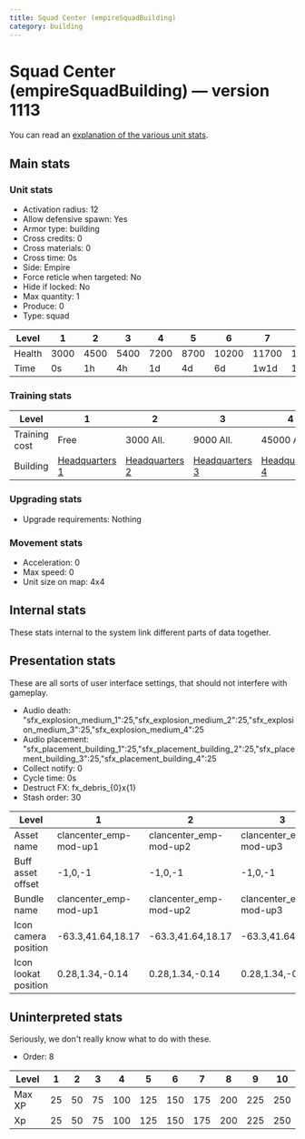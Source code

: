 ```yaml
---
title: Squad Center (empireSquadBuilding)
category: building
---
```


# Squad Center (empireSquadBuilding) — version 1113

You can read an [explanation  of the various unit stats](unitexplained.md).

## Main stats

### Unit stats

  * Activation radius: 12
  * Allow defensive spawn: Yes
  * Armor type: building
  * Cross credits: 0
  * Cross materials: 0
  * Cross time: 0s
  * Side: Empire
  * Force reticle when targeted: No
  * Hide if locked: No
  * Max quantity: 1
  * Produce: 0
  * Type: squad

|Level |1   |2   |3   |4   |5   |6    |7    |8    |9    |10   |
|------|----|----|----|----|----|-----|-----|-----|-----|-----|
|Health|3000|4500|5400|7200|8700|10200|11700|13200|14700|16200|
|Time  |0s  |1h  |4h  |1d  |4d  |6d   |1w1d |1w3d |1w5d |2w   |


### Training stats

|Level        |1                              |2                              |3                              |4                              |5                              |6                              |7                              |8                              |9                              |10                              |
|-------------|-------------------------------|-------------------------------|-------------------------------|-------------------------------|-------------------------------|-------------------------------|-------------------------------|-------------------------------|-------------------------------|--------------------------------|
|Training cost|Free                           |3000 All.                      |9000 All.                      |45000 All.                     |135000 All.                    |275000 All.                    |750000 All.                    |900000 All.                    |1350000 All.                   |3600000 All.                    |
|Building     |[Headquarters 1](empireHQ.html)|[Headquarters 2](empireHQ.html)|[Headquarters 3](empireHQ.html)|[Headquarters 4](empireHQ.html)|[Headquarters 5](empireHQ.html)|[Headquarters 6](empireHQ.html)|[Headquarters 7](empireHQ.html)|[Headquarters 8](empireHQ.html)|[Headquarters 9](empireHQ.html)|[Headquarters 10](empireHQ.html)|


### Upgrading stats

  * Upgrade requirements: Nothing

### Movement stats

  * Acceleration: 0
  * Max speed: 0
  * Unit size on map: 4x4

## Internal stats

These stats internal to the system link different parts of data together.


## Presentation stats

These are all sorts of user interface settings, that should not interfere with gameplay.

  * Audio death: "sfx_explosion_medium_1":25,"sfx_explosion_medium_2":25,"sfx_explosion_medium_3":25,"sfx_explosion_medium_4":25
  * Audio placement: "sfx_placement_building_1":25,"sfx_placement_building_2":25,"sfx_placement_building_3":25,"sfx_placement_building_4":25
  * Collect notify: 0
  * Cycle time: 0s
  * Destruct FX: fx_debris_{0}x{1}
  * Stash order: 30

|Level               |1                     |2                     |3                     |4                     |5                     |6                     |7                     |8                     |9-10                  |
|--------------------|----------------------|----------------------|----------------------|----------------------|----------------------|----------------------|----------------------|----------------------|----------------------|
|Asset name          |clancenter_emp-mod-up1|clancenter_emp-mod-up2|clancenter_emp-mod-up3|clancenter_emp-mod-up4|clancenter_emp-mod-up5|clancenter_emp-mod-up6|clancenter_emp-mod-up7|clancenter_emp-mod-up8|clancenter_emp-mod-up9|
|Buff asset offset   |-1,0,-1               |-1,0,-1               |-1,0,-1               |-1,0,-1               |-1.4,0,-1.4           |-2,-0.2,-2            |-1.8,-1.2,-1.8        |-1.8,-1.2,-1.8        |-1.8,-1.2,-1.8        |
|Bundle name         |clancenter_emp-mod-up1|clancenter_emp-mod-up2|clancenter_emp-mod-up3|clancenter_emp-mod-up4|clancenter_emp-mod-up5|clancenter_emp-mod-up6|clancenter_emp-mod-up7|clancenter_emp-mod-up8|clancenter_emp-mod-up9|
|Icon camera position|-63.3,41.64,18.17     |-63.3,41.64,18.17     |-63.3,41.64,18.17     |-62.18,41.51,17.84    |-62.18,41.51,17.84    |-62.18,41.51,17.84    |-50.51,41.92,41.7     |-65.86,36.04,-2.01    |-65.86,36.04,-2.01    |
|Icon lookat position|0.28,1.34,-0.14       |0.28,1.34,-0.14       |0.28,1.34,-0.14       |0.48,1.8,-0.19        |0.48,1.8,-0.19        |0.48,1.8,-0.19        |0.28,1.29,-0.14       |1.03,1.96,-0.07       |1.03,1.96,-0.07       |


## Uninterpreted stats

Seriously, we don't really know what to do with these.

  * Order: 8

|Level |1 |2 |3 |4  |5  |6  |7  |8  |9  |10 |
|------|--|--|--|---|---|---|---|---|---|---|
|Max XP|25|50|75|100|125|150|175|200|225|250|
|Xp    |25|50|75|100|125|150|175|200|225|250|


